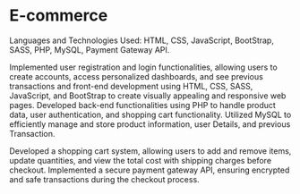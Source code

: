 # E-commerce

Languages and Technologies Used: HTML, CSS, JavaScript, BootStrap, SASS, PHP, MySQL, Payment Gateway API.

Implemented user registration and login functionalities, allowing users to create accounts, access personalized dashboards, and see previous transactions and front-end development using HTML, CSS, SASS, JavaScript, and BootStrap to create visually appealing and responsive web pages.
Developed back-end functionalities using PHP to handle product data, user authentication, and shopping cart functionality.
Utilized MySQL to efficiently manage and store product information, user Details, and previous Transaction.


Developed a shopping cart system, allowing users to add and remove items, update quantities, and view the total cost with shipping charges before checkout.
Implemented a secure payment gateway API, ensuring encrypted and safe transactions during the checkout process.
